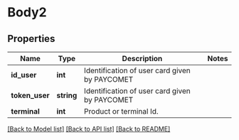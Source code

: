 # Body2

## Properties
Name | Type | Description | Notes
------------ | ------------- | ------------- | -------------
**id_user** | **int** | Identification of user card given by PAYCOMET | 
**token_user** | **string** | Identification of user card given by PAYCOMET | 
**terminal** | **int** | Product or terminal Id. | 

[[Back to Model list]](../../README.md#documentation-for-models) [[Back to API list]](../../README.md#documentation-for-api-endpoints) [[Back to README]](../../README.md)

